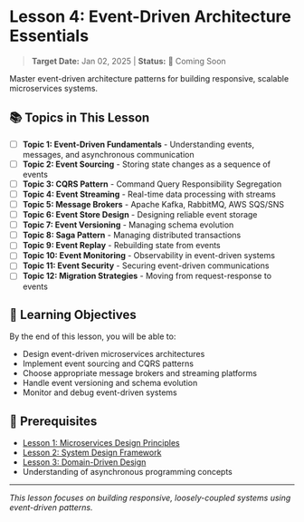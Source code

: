 # Lesson 4: Event-Driven Architecture Essentials

> **Target Date:** Jan 02, 2025 | **Status:** 🚧 Coming Soon

Master event-driven architecture patterns for building responsive, scalable microservices systems.

## 📚 Topics in This Lesson

- [ ] **Topic 1: Event-Driven Fundamentals** - Understanding events, messages, and asynchronous communication
- [ ] **Topic 2: Event Sourcing** - Storing state changes as a sequence of events
- [ ] **Topic 3: CQRS Pattern** - Command Query Responsibility Segregation
- [ ] **Topic 4: Event Streaming** - Real-time data processing with streams
- [ ] **Topic 5: Message Brokers** - Apache Kafka, RabbitMQ, AWS SQS/SNS
- [ ] **Topic 6: Event Store Design** - Designing reliable event storage
- [ ] **Topic 7: Event Versioning** - Managing schema evolution
- [ ] **Topic 8: Saga Pattern** - Managing distributed transactions
- [ ] **Topic 9: Event Replay** - Rebuilding state from events
- [ ] **Topic 10: Event Monitoring** - Observability in event-driven systems
- [ ] **Topic 11: Event Security** - Securing event-driven communications
- [ ] **Topic 12: Migration Strategies** - Moving from request-response to events

## 🎯 Learning Objectives

By the end of this lesson, you will be able to:
- Design event-driven microservices architectures
- Implement event sourcing and CQRS patterns
- Choose appropriate message brokers and streaming platforms
- Handle event versioning and schema evolution
- Monitor and debug event-driven systems

## 🔗 Prerequisites

- [Lesson 1: Microservices Design Principles](../lesson-01-microservices-design-principles/README.md)
- [Lesson 2: System Design Framework](../lesson-02-system-design-framework/README.md)
- [Lesson 3: Domain-Driven Design](../lesson-03-ddd-microservices/README.md)
- Understanding of asynchronous programming concepts

---

*This lesson focuses on building responsive, loosely-coupled systems using event-driven patterns.*
